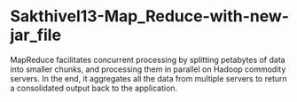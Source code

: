 # Sakthivel13-Map_Reduce-with-new-jar_file
MapReduce facilitates concurrent processing by splitting petabytes of data into smaller chunks, and processing them in parallel on Hadoop commodity servers. In the end, it aggregates all the data from multiple servers to return a consolidated output back to the application.
